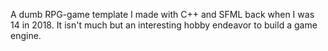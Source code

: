 A dumb RPG-game template I made with C++ and SFML back when I was 14 in 2018. It isn't much but an interesting hobby endeavor to build a game engine.
